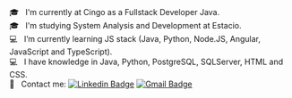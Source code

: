 

<br/> :mortar_board: &nbsp; I'm currently at Cingo as a Fullstack Developer Java.
<br/> :mortar_board: &nbsp; I'm studying System Analysis and Development at Estacio.
<br/> :computer: &nbsp; I’m currently learning JS stack (Java, Python, Node.JS, Angular, JavaScript and TypeScript).
<br/> :computer: &nbsp; I have knowledge in Java, Python, PostgreSQL, SQLServer, HTML and CSS.
<br/> :email: &nbsp; Contact me: [![Linkedin Badge](https://img.shields.io/badge/-BrunoMello-blue?style=flat-square&logo=Linkedin&logoColor=white&link=https://www.linkedin.com/in/sbrunomello/)](https://www.linkedin.com/in/sbrunomello/) [![Gmail Badge](https://img.shields.io/badge/-sbrunomello@gmail.com-c14438?style=flat-square&logo=Gmail&logoColor=white&link=mailto:sbrunomello@gmail.com)](mailto:sbrunomello@gmail.com)


<!---[![Top Langs](https://github-readme-stats.vercel.app/api/top-langs/?username=sbrunomello&theme=dark&show_icons=true)]()<br> --->
